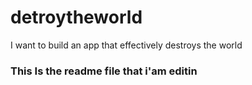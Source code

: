 # detroytheworld
I want to build an app that effectively destroys the world 

### This Is the readme file that i'am editin

